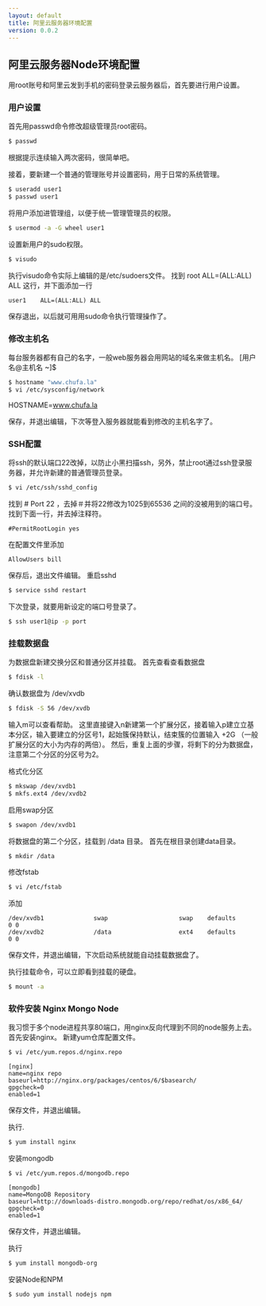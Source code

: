 ```yaml
---
layout: default
title: 阿里云服务器环境配置
version: 0.0.2
---
```

## 阿里云服务器Node环境配置

用root账号和阿里云发到手机的密码登录云服务器后，首先要进行用户设置。
### 用户设置
首先用passwd命令修改超级管理员root密码。
```bash
$ passwd
```
根据提示连续输入两次密码，很简单吧。

接着，要新建一个普通的管理账号并设置密码，用于日常的系统管理。
```bash
$ useradd user1
$ passwd user1
```
将用户添加进管理组，以便于统一管理管理员的权限。
```bash
$ usermod -a -G wheel user1
```

设置新用户的sudo权限。
```bash
$ visudo
```
执行visudo命令实际上编辑的是/etc/sudoers文件。
找到 root    ALL=(ALL:ALL) ALL 这行，并下面添加一行
```
user1    ALL=(ALL:ALL) ALL
```
保存退出，以后就可用用sudo命令执行管理操作了。

### 修改主机名
每台服务器都有自己的名字，一般web服务器会用网站的域名来做主机名。
[用户名@主机名 ~]$ 
```bash
$ hostname "www.chufa.la"
$ vi /etc/sysconfig/network
```
HOSTNAME=www.chufa.la

保存，并退出编辑，下次等登入服务器就能看到修改的主机名字了。

### SSH配置
将ssh的默认端口22改掉，以防止小黑扫描ssh，另外，禁止root通过ssh登录服务器，并允许新建的普通管理员登录。
```bash
$ vi /etc/ssh/sshd_config
```
找到 # Port 22 ，去掉＃并将22修改为1025到65536 之间的没被用到的端口号。
找到下面一行，并去掉注释符。
```
#PermitRootLogin yes 
```
在配置文件里添加
``` 
AllowUsers bill
```
保存后，退出文件编辑。
重启sshd
```bash
$ service sshd restart
```
下次登录，就要用新设定的端口号登录了。
```bash
$ ssh user1@ip -p port 
```

### 挂载数据盘
为数据盘新建交换分区和普通分区并挂载。
首先查看查看数据盘
```bash
$ fdisk -l 
```
确认数据盘为 /dev/xvdb 
```bash
$ fdisk -S 56 /dev/xvdb
```
输入m可以查看帮助。
这里直接键入n新建第一个扩展分区，接着输入p建立立基本分区，输入要建立的分区号1，起始簇保持默认，结束簇的位置输入 +2G （一般扩展分区的大小为内存的两倍）。
然后，重复上面的步骤，将剩下的分为数据盘，注意第二个分区的分区号为2。 

格式化分区
```bash
$ mkswap /dev/xvdb1
$ mkfs.ext4 /dev/xvdb2
```

启用swap分区
```bash
$ swapon /dev/xvdb1
```
将数据盘的第二个分区，挂载到 /data 目录。
首先在根目录创建data目录。
```bash
$ mkdir /data
```
修改fstab
```bash
$ vi /etc/fstab
```
添加
```
/dev/xvdb1              swap                    swap    defaults        0 0
/dev/xvdb2              /data                   ext4    defaults        0 0
```
保存文件，并退出编辑，下次启动系统就能自动挂载数据盘了。

执行挂载命令，可以立即看到挂载的硬盘。
```bash
$ mount -a
```

### 软件安装 Nginx Mongo Node
我习惯于多个node进程共享80端口，用nginx反向代理到不同的node服务上去。
首先安装nginx。
新建yum仓库配置文件。
```bash
$ vi /etc/yum.repos.d/nginx.repo
```
```
[nginx]
name=nginx repo
baseurl=http://nginx.org/packages/centos/6/$basearch/
gpgcheck=0
enabled=1
```
保存文件，并退出编辑。

执行.
```bash
$ yum install nginx
```

安装mongodb
```bash
$ vi /etc/yum.repos.d/mongodb.repo
```

```
[mongodb]
name=MongoDB Repository
baseurl=http://downloads-distro.mongodb.org/repo/redhat/os/x86_64/
gpgcheck=0
enabled=1
```

保存文件，并退出编辑。

执行
```bash
$ yum install mongodb-org
```

安装Node和NPM
```bash
$ sudo yum install nodejs npm
```



